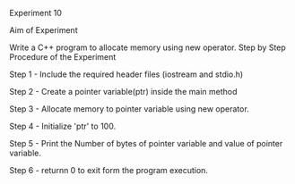 Experiment 10


Aim of Experiment

Write a C++ program to allocate memory using new operator.
Step by Step Procedure of the Experiment

Step 1 - Include the required header files (iostream and stdio.h)

Step 2 - Create a pointer variable(ptr) inside the main method

Step 3 - Allocate memory to pointer variable using new operator.

Step 4 - Initialize 'ptr' to 100.

Step 5 - Print the Number of bytes of pointer variable and value of pointer variable.

Step 6 - returnn 0 to exit form the program execution.
